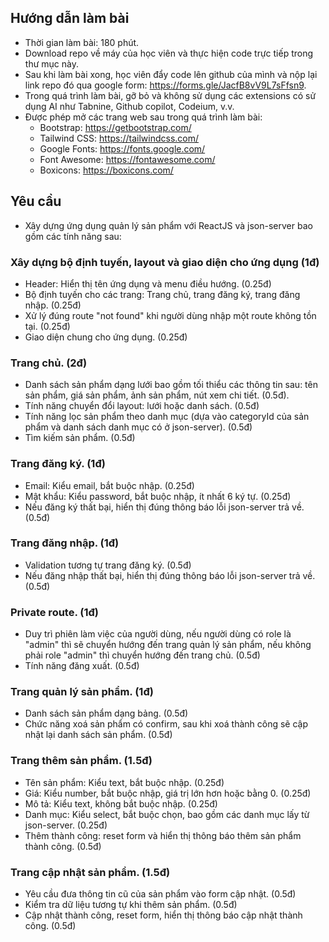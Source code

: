## Hướng dẫn làm bài

- Thời gian làm bài: 180 phút.
- Download repo về máy của học viên và thực hiện code trực tiếp trong thư mục này.
- Sau khi làm bài xong, học viên đẩy code lên github của mình và nộp lại link repo đó qua google form: https://forms.gle/JacfB8vV9L7sFfsn9.
- Trong quá trình làm bài, gỡ bỏ và không sử dụng các extensions có sử dụng AI như Tabnine, Github copilot, Codeium, v.v.
- Được phép mở các trang web sau trong quá trình làm bài:
  - Bootstrap: https://getbootstrap.com/
  - Tailwind CSS: https://tailwindcss.com/
  - Google Fonts: https://fonts.google.com/
  - Font Awesome: https://fontawesome.com/
  - Boxicons: https://boxicons.com/

## Yêu cầu

- Xây dựng ứng dụng quản lý sản phẩm với ReactJS và json-server bao gồm các tính năng sau:

### Xây dựng bộ định tuyến, layout và giao diện cho ứng dụng (1đ)

- Header: Hiển thị tên ứng dụng và menu điều hướng. (0.25đ)
- Bộ định tuyến cho các trang: Trang chủ, trang đăng ký, trang đăng nhập. (0.25đ)
- Xử lý đúng route "not found" khi người dùng nhập một route không tồn tại. (0.25đ)
- Giao diện chung cho ứng dụng. (0.25đ)

### Trang chủ. (2đ)

- Danh sách sản phẩm dạng lưới bao gồm tối thiểu các thông tin sau: tên sản phẩm, giá sản phẩm, ảnh sản phẩm, nút xem chi tiết. (0.5đ).
- Tính năng chuyển đổi layout: lưới hoặc danh sách. (0.5đ)
- Tính năng lọc sản phẩm theo danh mục (dựa vào categoryId của sản phẩm và danh sách danh mục có ở json-server). (0.5đ)
- Tìm kiếm sản phẩm. (0.5đ)

### Trang đăng ký. (1đ)

- Email: Kiểu email, bắt buộc nhập. (0.25đ)
- Mật khẩu: Kiểu password, bắt buộc nhập, ít nhất 6 ký tự. (0.25đ)
- Nếu đăng ký thất bại, hiển thị đúng thông báo lỗi json-server trả về. (0.5đ)

### Trang đăng nhập. (1đ)

- Validation tương tự trang đăng ký. (0.5đ)
- Nếu đăng nhập thất bại, hiển thị đúng thông báo lỗi json-server trả về. (0.5đ)

### Private route. (1đ)

- Duy trì phiên làm việc của người dùng, nếu người dùng có role là "admin" thì sẽ chuyển hướng đến trang quản lý sản phẩm, nếu không phải role "admin" thì chuyển hướng đến trang chủ. (0.5đ)
- Tính năng đăng xuất. (0.5đ)

### Trang quản lý sản phẩm. (1đ)

- Danh sách sản phẩm dạng bảng. (0.5đ)
- Chức năng xoá sản phẩm có confirm, sau khi xoá thành công sẽ cập nhật lại danh sách sản phẩm. (0.5đ)

### Trang thêm sản phẩm. (1.5đ)

- Tên sản phẩm: Kiểu text, bắt buộc nhập. (0.25đ)
- Giá: Kiểu number, bắt buộc nhập, giá trị lớn hơn hoặc bằng 0. (0.25đ)
- Mô tả: Kiểu text, không bắt buộc nhập. (0.25đ)
- Danh mục: Kiểu select, bắt buộc chọn, bao gồm các danh mục lấy từ json-server. (0.25đ)
- Thêm thành công: reset form và hiển thị thông báo thêm sản phẩm thành công. (0.5đ)

### Trang cập nhật sản phẩm. (1.5đ)

- Yêu cầu đưa thông tin cũ của sản phẩm vào form cập nhật. (0.5đ)
- Kiểm tra dữ liệu tương tự khi thêm sản phẩm. (0.5đ)
- Cập nhật thành công, reset form, hiển thị thông báo cập nhật thành công. (0.5đ)
